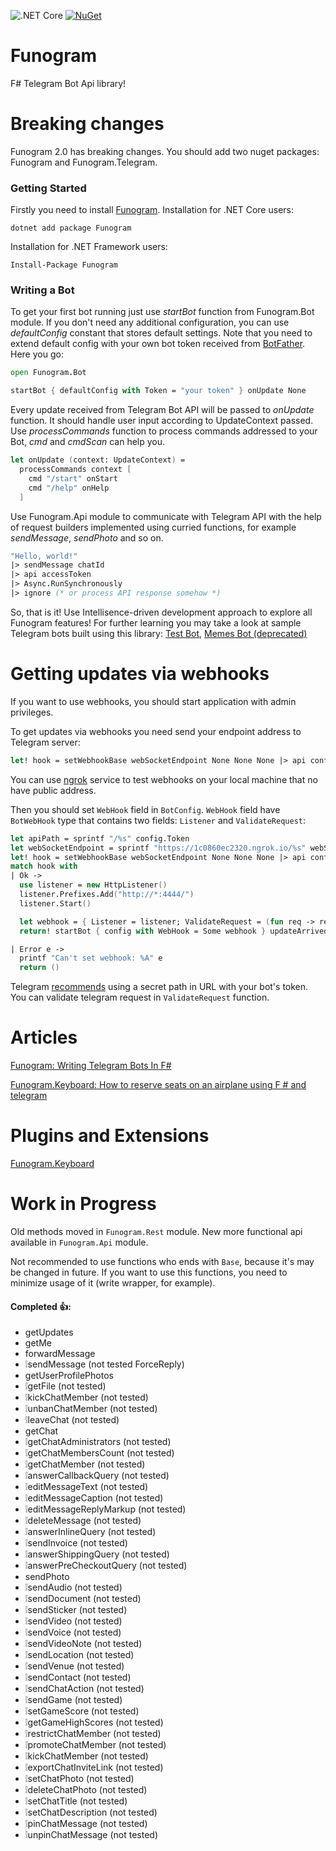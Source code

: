 ![.NET Core](https://github.com/Dolfik1/Funogram/workflows/.NET%20Core/badge.svg)
[![NuGet](https://img.shields.io/nuget/v/FunHttp.svg)](https://www.nuget.org/packages/Funogram/)

# Funogram
F# Telegram Bot Api library!

# Breaking changes

Funogram 2.0 has breaking changes. You should add two nuget packages: Funogram and Funogram.Telegram.

### Getting Started
Firstly you need to install <a href="https://www.nuget.org/packages/Funogram">Funogram</a>. Installation for .NET Core users:
```
dotnet add package Funogram
```
Installation for .NET Framework users:
```
Install-Package Funogram
```
### Writing a Bot
To get your first bot running just use *startBot* function from Funogram.Bot module. If you don't need any additional configuration, you can use *defaultConfig* constant that stores default settings. Note that you need to extend default config with your own bot token received from <a href="t.me/botfather">BotFather</a>. Here you go:
```fsharp
open Funogram.Bot

startBot { defaultConfig with Token = "your token" } onUpdate None
```
Every update received from Telegram Bot API will be passed to *onUpdate* function. It should handle user input according to UpdateContext passed. Use *processCommands* function to process commands addressed to your Bot, *cmd* and *cmdScan* can help you.
```fsharp
let onUpdate (context: UpdateContext) =
  processCommands context [
    cmd "/start" onStart
    cmd "/help" onHelp
  ]
```
Use Funogram.Api module to communicate with Telegram API with the help of request builders implemented using curried functions, for example *sendMessage*, *sendPhoto* and so on.
```fsharp
"Hello, world!"
|> sendMessage chatId
|> api accessToken
|> Async.RunSynchronously
|> ignore (* or process API response somehow *)
```
So, that is it! Use Intellisence-driven development approach to explore all Funogram features! For further learning you may take a look at sample Telegram bots built using this library: [Test Bot](src/Funogram.TestBot/), <a href="https://github.com/worldbeater/Memes.Bot/tree/master/Memes">Memes Bot (deprecated)</a>

# Getting updates via webhooks
If you want to use webhooks, you should start application with admin privileges.



To get updates via webhooks you need send your endpoint address to Telegram server:
```fsharp
let! hook = setWebhookBase webSocketEndpoint None None None |> api config
```
You can use [ngrok](https://ngrok.com/) service to test webhooks on your local machine that no have public address.

Then you should set `WebHook` field in `BotConfig`. `WebHook` field have `BotWebHook` type that contains two fields: `Listener` and `ValidateRequest`:
```fsharp
let apiPath = sprintf "/%s" config.Token
let webSocketEndpoint = sprintf "https://1c0860ec2320.ngrok.io/%s" webSocketEndpoint apiPath
let! hook = setWebhookBase webSocketEndpoint None None None |> api config
match hook with
| Ok ->
  use listener = new HttpListener()
  listener.Prefixes.Add("http://*:4444/")
  listener.Start()

  let webhook = { Listener = listener; ValidateRequest = (fun req -> req.Url.LocalPath = apiPath) }
  return! startBot { config with WebHook = Some webhook } updateArrived None

| Error e -> 
  printf "Can't set webhook: %A" e
  return ()
```
Telegram [recommends](https://core.telegram.org/bots/api#setwebhook) using a secret path in URL with your bot's token. You can validate telegram request in `ValidateRequest` function.

# Articles

[Funogram: Writing Telegram Bots In F#](https://medium.com/@worldbeater/funogram-writing-telegram-bots-in-f-f27a873fa548)

[Funogram.Keyboard: How to reserve seats on an airplane using F # and telegram](https://medium.com/@fsharpfan/funogram-keyboard-how-to-reserve-seats-on-an-airplane-using-f-and-telegram-6f7035e9c698)

# Plugins and Extensions

[Funogram.Keyboard](https://github.com/dohly/funogram.keyboard)

# Work in Progress

Old methods moved in `Funogram.Rest` module.
New more functional api available in `Funogram.Api` module.

Not recommended to use functions who ends with `Base`, because it's may be changed in future. If you want to use this functions, you need to minimize usage of it (write wrapper, for example).

#### Completed 👍:
- getUpdates
- getMe
- forwardMessage
- ❕sendMessage (not tested ForceReply)
- getUserProfilePhotos
- ❕getFile (not tested)
- ❕kickChatMember (not tested)
- ❕unbanChatMember (not tested)
- ❕leaveChat (not tested)
- getChat
- ❕getChatAdministrators (not tested)
- ❕getChatMembersCount (not tested)
- ❕getChatMember (not tested)
- ❕answerCallbackQuery (not tested)
- ❕editMessageText (not tested)
- ❕editMessageCaption (not tested)
- ❕editMessageReplyMarkup (not tested)
- ❕deleteMessage (not tested)
- ❕answerInlineQuery (not tested)
- ❕sendInvoice (not tested)
- ❕answerShippingQuery (not tested)
- ❕answerPreCheckoutQuery (not tested)
- sendPhoto
- ❕sendAudio (not tested)
- ❕sendDocument (not tested)
- ❕sendSticker (not tested)
- ❕sendVideo (not tested)
- ❕sendVoice (not tested)
- ❕sendVideoNote (not tested)
- ❕sendLocation (not tested)
- ❕sendVenue (not tested)
- ❕sendContact (not tested)
- ❕sendChatAction (not tested)
- ❕sendGame (not tested)
- ❕setGameScore (not tested)
- ❕getGameHighScores (not tested)
- ❕restrictChatMember (not tested)
- ❕promoteChatMember (not tested)
- ❕kickChatMember (not tested)
- ❕exportChatInviteLink (not tested)
- ❕setChatPhoto (not tested)
- ❕deleteChatPhoto (not tested)
- ❕setChatTitle (not tested)
- ❕setChatDescription (not tested)
- ❕pinChatMessage (not tested)
- ❕unpinChatMessage (not tested)

